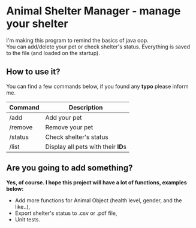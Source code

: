 # Animal Shelter Manager - manage your shelter
I'm making this program to remind the basics of java oop.  
You can add/delete your pet or check shelter's status. Everything is saved to the file (and loaded on the startup).

## How to use it? ##   
You can find a few commands below, if you found any **typo** please inform me.  

| Command                             | Description                         |
| ----------------------------------- | ----------------------------------- |
| /add                                | Add your pet                        | 
| /remove                             | Remove your pet                     | 
| /status                             | Check shelter's status              | 
| /list                               | Display all pets with their **ID**s |

## Are you going to add something? ##
**Yes, of course. I hope this project will have a lot of functions, examples below:**
- Add more functions for Animal Object (health level, gender, and the like..),
- Export shelter's status to .csv or .pdf file,
- Unit tests.
